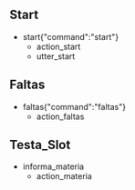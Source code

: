 ## Start
* start{"command":"start"}
    - action_start
    - utter_start

## Faltas
* faltas{"command":"faltas"}
    - action_faltas

## Testa_Slot
* informa_materia
    - action_materia